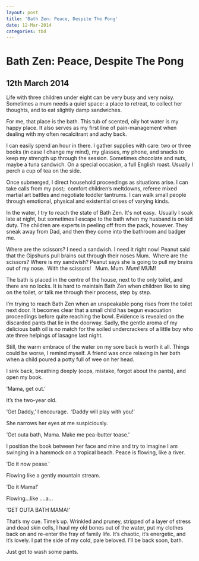 ```yaml
---
layout: post
title: 'Bath Zen: Peace, Despite The Pong'
date: 12-Mar-2014
categories: tbd
---
```


# Bath Zen: Peace, Despite The Pong

## 12th March 2014

<p <img class="photo-horiz" src="/images/2014/03/Marilyn-Monroe-The-Seven-Year-Itch-1955.jpg" /></p>

<p **Marilyn Monroe from “The Seven Year Itch” (1955 – 20th Century Fox)**</p>

Life with three children under eight can be very busy and very noisy. Sometimes a mum needs a quiet space: a place to retreat,   to collect her thoughts,   and to eat slightly damp sandwiches.

For me, that place is the bath. This tub of scented, oily hot water is my happy place. It also serves as my first line of pain-management when dealing with my often recalcitrant and achy back.

I can easily spend an hour in there. I gather supplies with care: two or three books (in case I change my mind), my glasses, my phone, and snacks to keep my strength up through the session. Sometimes chocolate and nuts, maybe a tuna sandwich. On a special occasion, a full English roast. Usually I perch a cup of tea on the side.

Once submerged, I direct household proceedings as situations arise. I can take calls from my post;  comfort children’s meltdowns, referee mixed martial art battles and negotiate toddler tantrums. I can walk small people through emotional, physical and existential crises of varying kinds.

In the water, I try to reach the state of Bath Zen. It's not easy.  Usually I soak late at night, but sometimes I escape to the bath when my husband is on kid duty. The children are experts in peeling off from the pack, however. They sneak away from Dad, and then they come into the bathroom and badger me.

Where are the scissors? I need a sandwish. I need it right now! Peanut said that the Gipshuns pull brains out through their noses Mum.  Where are the scissors? Where is my sandwish? Peanut says she is going to pull my brains out of my nose.  With the scissors!   Mum. Mum. *Mum*! MUM!

The bath is placed in the centre of the house, next to the only toilet, and there are no locks. It is hard to maintain Bath Zen when children like to sing on the toilet, or talk me through their process, step by step.

I’m trying to reach Bath Zen when an unspeakable pong rises from the toilet next door. It becomes clear that a small child has begun evacuation proceedings before quite reaching the bowl. Evidence is revealed on the discarded pants that lie in the doorway. Sadly, the gentle aroma of my delicious bath oil is no match for the soiled undercrackers of a little boy who ate three helpings of lasagne last night.

Still, the warm embrace of the water on my sore back is worth it all. Things could be worse, I remind myself. A friend was once relaxing in her bath when a child poured a potty full of wee on her head.

I sink back, breathing deeply (oops, mistake, forgot about the pants), and open my book.

‘Mama, get out.’

It’s the two-year old.

‘Get Daddy,’ I encourage.  ‘Daddy will play with you!’

She narrows her eyes at me suspiciously.

‘Get outa bath, Mama. Make me pea-butter toase.’

I position the book between her face and mine and try to imagine I am swinging in a hammock on a tropical beach. Peace is flowing, like a river.

‘Do it now pease.’

Flowing like a gently mountain stream.

‘Do it Mama!’

Flowing…like ….a…

‘GET OUTA BATH MAMA!’

That’s my cue. Time’s up. Wrinkled and pruney, stripped of a layer of stress and dead skin cells, I haul my old bones out of the water, put my clothes back on and re-enter the fray of family life. It’s chaotic, it’s energetic, and it’s lovely. I pat the side of my cold, pale beloved. I’ll be back soon, bath.

Just got to wash some pants.
